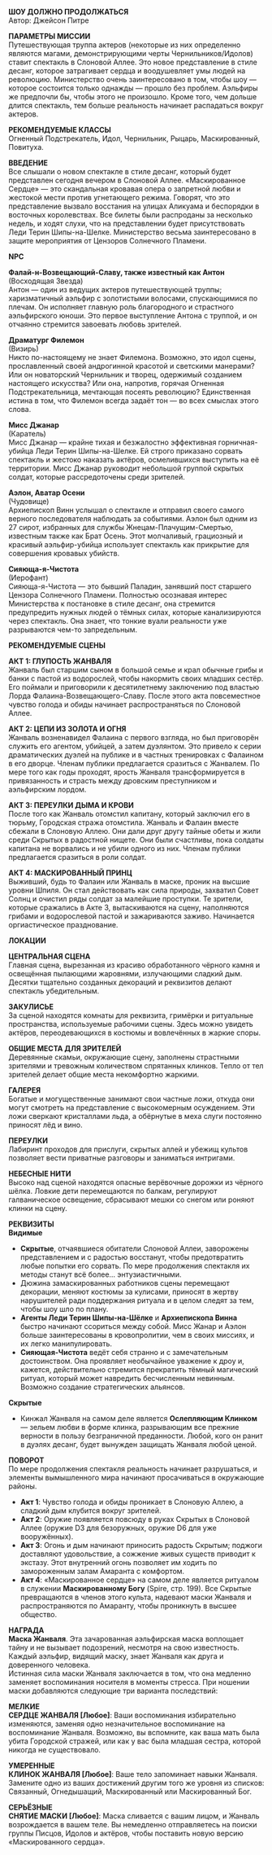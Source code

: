 **ШОУ ДОЛЖНО ПРОДОЛЖАТЬСЯ**  
Автор: Джейсон Питре  

**ПАРАМЕТРЫ МИССИИ**  
Путешествующая труппа актеров (некоторые из них определенно являются магами, демонстрирующими черты Чернильников/Идолов) ставит спектакль в Слоновой Аллее. Это новое представление в стиле десанг, которое затрагивает сердца и воодушевляет умы людей на революцию. Министерство очень заинтересовано в том, чтобы шоу — которое состоится только однажды — прошло без проблем. Аэльфиры же предпочли бы, чтобы этого не произошло. Кроме того, чем дольше длится спектакль, тем больше реальность начинает распадаться вокруг актеров.  

**РЕКОМЕНДУЕМЫЕ КЛАССЫ**  
Огненный Подстрекатель, Идол, Чернильник, Рыцарь, Маскированный, Повитуха.  

**ВВЕДЕНИЕ**  
Все слышали о новом спектакле в стиле десанг, который будет представлен сегодня вечером в Слоновой Аллее. «Маскированное Сердце» — это скандальная кровавая опера о запретной любви и жестокой мести против угнетающего режима. Говорят, что это представление вызвало восстания на улицах Аликуама и беспорядки в восточных королевствах. Все билеты были распроданы за несколько недель, и ходят слухи, что на представлении будет присутствовать Леди Терин Шипы-на-Шелке. Министерство весьма заинтересовано в защите мероприятия от Цензоров Солнечного Пламени.  

**NPC**  

**Фалай-н-Возвещающий-Славу, также известный как Антон**  
(Восходящая Звезда)  
Антон — один из ведущих актеров путешествующей труппы; харизматичный аэльфир с золотистыми волосами, спускающимися по плечам. Он исполняет главную роль благородного и страстного аэльфирского юноши. Это первое выступление Антона с труппой, и он отчаянно стремится завоевать любовь зрителей.  

**Драматург Филемон**  
(Визирь)  
Никто по-настоящему не знает Филемона. Возможно, это идол сцены, прославленный своей андрогинной красотой и светскими манерами? Или он новаторский Чернильник и творец, одержимый созданием настоящего искусства? Или она, напротив, горячая Огненная Подстрекательница, мечтающая посеять революцию? Единственная истина в том, что Филемон всегда задаёт тон — во всех смыслах этого слова.  

**Мисс Джанар**  
(Каратель)  
Мисс Джанар — крайне тихая и безжалостно эффективная горничная-убийца Леди Терин Шипы-на-Шелке. Ей строго приказано сорвать спектакль и жестоко наказать актёров, осмелившихся выступить на её территории. Мисс Джанар руководит небольшой группой скрытых солдат, которые рассредоточены среди зрителей.  

**Аэлон, Аватар Осени**  
(Чудовище)  
Архиепископ Винн услышал о спектакле и отправил своего самого верного последователя наблюдать за событиями. Аэлон был одним из 27 сирот, избранных для службы Жнецам-Плачущим-Смертью, известным также как Брат Осень. Этот молчаливый, грациозный и красивый аэльфир-убийца использует спектакль как прикрытие для совершения кровавых убийств.

**Сияюща-я-Чистота**  
(Иерофант)  
Сияюща-я-Чистота — это бывший Паладин, занявший пост старшего Цензора Солнечного Пламени. Полностью осознавая интерес Министерства к постановке в стиле десанг, она стремится предупредить нужных людей о тёмных силах, которые канализируются через спектакль. Она знает, что тонкие вуали реальности уже разрываются чем-то запредельным.  

**РЕКОМЕНДУЕМЫЕ СЦЕНЫ**  

**АКТ 1: ГЛУПОСТЬ ЖАНВАЛЯ**  
Жанваль был старшим сыном в большой семье и крал обычные грибы и банки с пастой из водорослей, чтобы накормить своих младших сестёр. Его поймали и приговорили к десятилетнему заключению под властью Лорда Фалаина-Возвещающего-Славу. После этого акта повсеместное чувство голода и обиды начинает распространяться по Слоновой Аллее.  

**АКТ 2: ЦЕПИ ИЗ ЗОЛОТА И ОГНЯ**  
Жанваль возненавидел Фалаина с первого взгляда, но был приговорён служить его агентом, убийцей, а затем дуэлянтом. Это привело к серии драматических дуэлей на публике и в частных тренировках с Фалаином в его дворце. Членам публики предлагается сразиться с Жанвалем. По мере того как годы проходят, ярость Жанваля трансформируется в привязанность и страсть между дровским преступником и аэльфирским лордом.  

**АКТ 3: ПЕРЕУЛКИ ДЫМА И КРОВИ**  
После того как Жанваль отомстил капитану, который заключил его в тюрьму, Городская стража отомстила. Жанваль и Фалаин вместе сбежали в Слоновую Аллею. Они дали друг другу тайные обеты и жили среди Скрытых в радостной нищете. Они были счастливы, пока солдаты капитана не ворвались и не убили одного из них. Членам публики предлагается сразиться в роли солдат.  

**АКТ 4: МАСКИРОВАННЫЙ ПРИНЦ**  
Выживший, будь то Фалаин или Жанваль в маске, проник на высшие уровни Шпиля. Он стал действовать как сила природы, захватил Совет Солнц и очистил ряды солдат за малейшие проступки. Те зрители, которые сражались в Акте 3, вытаскиваются на сцену, наполняются грибами и водорослевой пастой и зажариваются заживо. Начинается оргиастическое празднование.  

**ЛОКАЦИИ**  

**ЦЕНТРАЛЬНАЯ СЦЕНА**  
Главная сцена, вырезанная из красиво обработанного чёрного камня и освещённая пылающими жаровнями, излучающими сладкий дым. Десятки тщательно созданных декораций и реквизитов делают спектакль убедительным.  

**ЗАКУЛИСЬЕ**  
За сценой находятся комнаты для реквизита, гримёрки и ритуальные пространства, используемые рабочими сцены. Здесь можно увидеть актёров, переодевающихся в костюмы и вовлечённых в жаркие споры.  

**ОБЩИЕ МЕСТА ДЛЯ ЗРИТЕЛЕЙ**  
Деревянные скамьи, окружающие сцену, заполнены страстными зрителями и тревожным количеством спрятанных клинков. Тепло от тел зрителей делает общие места некомфортно жаркими.  

**ГАЛЕРЕЯ**  
Богатые и могущественные занимают свои частные ложи, откуда они могут смотреть на представление с высокомерным осуждением. Эти ложи сверкают кристаллами льда, а обёрнутые в меха слуги постоянно приносят лёд и вино.  

**ПЕРЕУЛКИ**  
Лабиринт проходов для прислуги, скрытых аллей и убежищ культов позволяет вести приватные разговоры и заниматься интригами.  

**НЕБЕСНЫЕ НИТИ**  
Высоко над сценой находятся опасные верёвочные дорожки из чёрного шёлка. Ловкие дети перемещаются по балкам, регулируют галваническое освещение, сбрасывают мешки со снегом или роняют клинки на сцену.

**РЕКВИЗИТЫ**  
**Видимые**  
- **Скрытые**, отчаявшиеся обитатели Слоновой Аллеи, заворожены представлением и с радостью восстанут, чтобы предотвратить любые попытки его сорвать. По мере продолжения спектакля их методы станут всё более... энтузиастичными.  
- Дюжина замаскированных работников сцены перемещают декорации, меняют костюмы за кулисами, приносят в жертву нарушителей ради поддержания ритуала и в целом следят за тем, чтобы шоу шло по плану.  
- **Агенты Леди Терин Шипы-на-Шёлке** и **Архиепископа Винна** быстро начинают ссориться между собой. Мисс Жанар и Аэлон больше заинтересованы в кровопролитии, чем в своих миссиях, и их легко манипулировать.  
- **Сияющая-Чистота** ведёт себя странно и с замечательным достоинством. Она проявляет необычайное уважение к дроу и, кажется, действительно стремится прекратить тёмный магический ритуал, который может навредить бесчисленным невинным. Возможно создание стратегических альянсов.  

**Скрытые**  
- Кинжал Жанваля на самом деле является **Ослепляющим Клинком** — зельем любви в форме клинка, разрывающим все прежние верности в пользу безграничной преданности. Любой, кого он ранит в дуэлях десанг, будет вынужден защищать Жанваля любой ценой.  

**ПОВОРОТ**  
По мере продолжения спектакля реальность начинает разрушаться, и элементы вымышленного мира начинают просачиваться в окружающие районы.  
- **Акт 1**: Чувство голода и обиды проникает в Слоновую Аллею, а сладкий дым клубится вокруг зрителей.  
- **Акт 2**: Оружие появляется повсюду в руках Скрытых в Слоновой Аллее (оружие D3 для безоружных, оружие D6 для уже вооружённых).  
- **Акт 3**: Огонь и дым начинают приносить радость Скрытым; поджоги доставляют удовольствие, а сожжение живых существ приводит к экстазу. Этот внутренний огонь позволяет им ходить по замороженным залам Амаранта с комфортом.  
- **Акт 4**: «Маскированное сердце» на самом деле является ритуалом в служении **Маскированному Богу** (Spire, стр. 199). Все Скрытые превращаются в членов этого культа, надевают маски Жанваля и распространяются по Амаранту, чтобы проникнуть в высшее общество.  

**НАГРАДА**  
**Маска Жанваля**. Эта зачарованная аэльфирская маска воплощает тайну и не вызывает подозрений, несмотря на свою известность. Каждый аэльфир, видящий маску, знает Жанваля как друга и доверенного человека.  
Истинная сила маски Жанваля заключается в том, что она медленно заменяет воспоминания носителя в моменты стресса. При ношении маски добавляются следующие три варианта последствий:  

**МЕЛКИЕ**  
**СЕРДЦЕ ЖАНВАЛЯ [Любое]**: Ваши воспоминания избирательно изменяются, заменяя одно незначительное воспоминание на воспоминание Жанваля. Возможно, вы вспомните, как ваша мать была убита Городской стражей, или как у вас была младшая сестра, которой никогда не существовало.  

**УМЕРЕННЫЕ**  
**КЛИНОК ЖАНВАЛЯ [Любое]**: Ваше тело запоминает навыки Жанваля. Замените одно из ваших достижений другим того же уровня из списков: Связанный, Огнедышащий, Маскированный или Маскированный Бог.  

**СЕРЬЁЗНЫЕ**  
**СНЯТИЕ МАСКИ [Любое]**: Маска сливается с вашим лицом, и Жанваль возрождается в вашем теле. Вы немедленно отправляетесь на поиски группы Писцов, Идолов и актёров, чтобы поставить новую версию «Маскированного сердца».